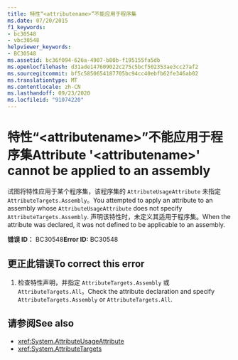 ```yaml
---
title: 特性“<attributename>”不能应用于程序集
ms.date: 07/20/2015
f1_keywords:
- bc30548
- vbc30548
helpviewer_keywords:
- BC30548
ms.assetid: bc36f094-626a-4907-b80b-f195155fa5db
ms.openlocfilehash: d31ade147609022c275c5bcf502353ae3cc27af2
ms.sourcegitcommit: bf5c5850654187705bc94cc40ebfb62fe346ab02
ms.translationtype: MT
ms.contentlocale: zh-CN
ms.lasthandoff: 09/23/2020
ms.locfileid: "91074220"
---
```

# <a name="attribute-attributename-cannot-be-applied-to-an-assembly"></a><span data-ttu-id="177d6-102">特性“\<attributename>”不能应用于程序集</span><span class="sxs-lookup"><span data-stu-id="177d6-102">Attribute '\<attributename>' cannot be applied to an assembly</span></span>

<span data-ttu-id="177d6-103">试图将特性应用于某个程序集，该程序集的 `AttributeUsageAttribute` 未指定 `AttributeTargets.Assembly`。</span><span class="sxs-lookup"><span data-stu-id="177d6-103">You attempted to apply an attribute to an assembly whose `AttributeUsageAttribute` does not specify `AttributeTargets.Assembly`.</span></span> <span data-ttu-id="177d6-104">声明该特性时，未定义其适用于程序集。</span><span class="sxs-lookup"><span data-stu-id="177d6-104">When the attribute was declared, it was not defined to be applicable to an assembly.</span></span>  
  
 <span data-ttu-id="177d6-105">**错误 ID：** BC30548</span><span class="sxs-lookup"><span data-stu-id="177d6-105">**Error ID:** BC30548</span></span>  
  
## <a name="to-correct-this-error"></a><span data-ttu-id="177d6-106">更正此错误</span><span class="sxs-lookup"><span data-stu-id="177d6-106">To correct this error</span></span>  
  
1. <span data-ttu-id="177d6-107">检查特性声明，并指定 `AttributeTargets.Assembly` 或 `AttributeTargets.All`。</span><span class="sxs-lookup"><span data-stu-id="177d6-107">Check the attribute declaration and specify `AttributeTargets.Assembly` or `AttributeTargets.All`.</span></span>  
  
## <a name="see-also"></a><span data-ttu-id="177d6-108">请参阅</span><span class="sxs-lookup"><span data-stu-id="177d6-108">See also</span></span>

- <xref:System.AttributeUsageAttribute>
- <xref:System.AttributeTargets>
